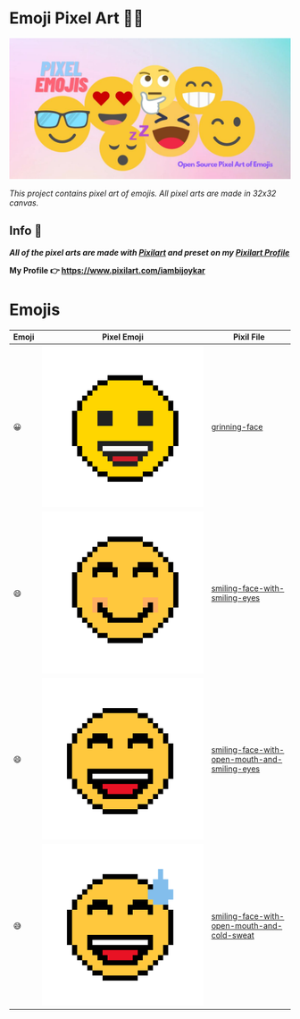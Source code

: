 # Emoji Pixel Art 👩‍🎨
<img src="./readme-assets/pixel-emojis.jpg" alt="Banner"/>

*This project contains pixel art of emojis. All pixel arts are made in 32x32 canvas.* 


## Info 📄 
***All of the pixel arts are made with [Pixilart](https://www.pixilart.com/) and preset on my [Pixilart Profile](https://www.pixilart.com/iambijoykar)*** 

**My Profile 👉 https://www.pixilart.com/iambijoykar**

# Emojis 
| Emoji | Pixel Emoji  | Pixil File  |
| ------- | --- | --- |
| 😀 | <img src="emojis/grinning-face.png " alt="grinning-face"/>| [grinning-face](./pixilart/pixil-files/grinning-face.pixil) |
| 😄 | <img src="emojis/smiling-face-with-smiling-eyes.png" alt="smiling-face-with-smiling-eyes"/> | [smiling-face-with-smiling-eyes](./pixilart/pixil-files/smiling-face-with-smiling-eyes.pixil) |
| 😄 | <img src="emojis/smiling-face-with-open-mouth-and-smiling-eyes.png" alt="smiling-face-with-open-mouth-and-smiling-eyes"/>| [smiling-face-with-open-mouth-and-smiling-eyes](./pixilart/pixil-files/smiling-face-with-open-mouth-and-smiling-eyes.pixil) |
| 😅 | <img src="emojis/smiling-face-with-open-mouth-and-cold-sweat.png " alt="smiling-face-with-open-mouth-and-cold-sweat"/>| [smiling-face-with-open-mouth-and-cold-sweat](./pixilart/pixil-files/smiling-face-with-open-mouth-and-cold-sweat.pixil) |



